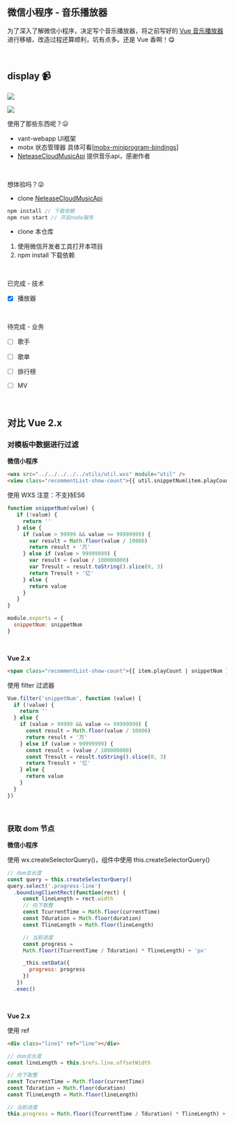 ## 微信小程序 - 音乐播放器

为了深入了解微信小程序，决定写个音乐播放器，将之前写好的 [Vue 音乐播放器](https://github.com/WuLianN/music-player) 进行移植，改造过程还算顺利，坑有点多。还是 Vue 香啊！:yum:



<br>



## display :video_camera:

![](https://github.com/WuLianN/wx-media-player/blob/master/assets/display/discover.png)

![](https://github.com/WuLianN/wx-media-player/blob/master/assets/display/player.png)





使用了那些东西呢？:stuck_out_tongue:

* vant-webapp UI框架
* mobx 状态管理器 具体可看[[mobx-miniprogram-bindings](https://developers.weixin.qq.com/miniprogram/dev/extended/utils/mobx.html)]
* [NeteaseCloudMusicApi](https://github.com/Binaryify/NeteaseCloudMusicApi) 提供音乐api，感谢作者



<br>



想体验吗？:stuck_out_tongue_winking_eye:

* clone [NeteaseCloudMusicApi](https://github.com/Binaryify/NeteaseCloudMusicApi)

```js
npm install // 下载依赖
npm run start // 开启node服务
```

* clone 本仓库

1. 使用微信开发者工具打开本项目
2. npm install 下载依赖



<br>



已完成 - 技术

- [x] 播放器


<br>

待完成 - 业务

- [ ] 歌手
- [ ] 歌单
- [ ] 排行榜
- [ ] MV



<br>



## 对比 Vue 2.x

### 对模板中数据进行过滤



**微信小程序**

```html
<wxs src="../../../../../utils/util.wxs" module="util" />
<view class="recommentList-show-count">{{ util.snippetNum(item.playCount) }}</view>
```

使用 WXS      注意：不支持ES6 

```js
function snippetNum(value) {
   if (!value) {
     return ''
   } else {
     if (value > 99999 && value <= 99999999) {
       var result = Math.floor(value / 10000)
       return result + '万'
     } else if (value > 99999999) {
       var result = (value / 100000000)
       var Tresult = result.toString().slice(0, 3)
       return Tresult + '亿'
     } else {
       return value
     }
   }
}

module.exports = {
  snippetNum: snippetNum
}
```



<br>



**Vue 2.x**

```html
<span class="recommentList-show-count">{{ item.playCount | snippetNum }}</span>
```

使用 filter 过滤器

```js
Vue.filter('snippetNum', function (value) {
  if (!value) {
    return ''
  } else {
    if (value > 99999 && value <= 99999999) {
      const result = Math.floor(value / 10000)
      return result + '万'
    } else if (value > 99999999) {
      const result = (value / 100000000)
      const Tresult = result.toString().slice(0, 3)
      return Tresult + '亿'
    } else {
      return value
    }
  }
})
```
   

<br>



### 获取 dom 节点

**微信小程序**  

使用 wx.createSelectorQuery()，组件中使用 this.createSelectorQuery()

```js
// dom总长度
const query = this.createSelectorQuery()
query.select('.progress-line')
  .boundingClientRect(function(rect) {
     const lineLength = rect.width
     // 向下取整
     const TcurrentTime = Math.floor(currentTime)
     const Tduration = Math.floor(duration)
     const TlineLength = Math.floor(lineLength)

     // 当前进度
     const progress =
     Math.floor((TcurrentTime / Tduration) * TlineLength) + 'px'

     _this.setData({
       progress: progress
     })
   })
  .exec()
```



<br>



**Vue 2.x**

使用 ref

```html
<div class="line1" ref="line"></div>
```

```js
// dom总长度
const lineLength = this.$refs.line.offsetWidth

// 向下取整
const TcurrentTime = Math.floor(currentTime)
const Tduration = Math.floor(duration)
const TlineLength = Math.floor(lineLength)

// 当前进度
this.progress = Math.floor((TcurrentTime / Tduration) * TlineLength) + 'px'
```



